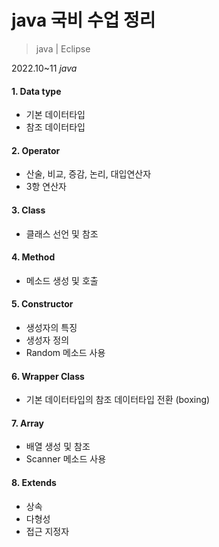 # java 국비 수업 정리
> java | Eclipse

2022.10~11 *java*

#### 1. Data type
- 기본 데이터타입
- 참조 데이터타입
#### 2. Operator
- 산술, 비교, 증감, 논리, 대입연산자
- 3항 연산자
#### 3. Class
- 클래스 선언 및 참조
#### 4. Method
- 메소드 생성 및 호출
#### 5. Constructor
- 생성자의 특징
- 생성자 정의
- Random 메소드 사용
#### 6. Wrapper Class
- 기본 데이터타입의 참조 데이터타입 전환 (boxing)
#### 7. Array
- 배열 생성 및 참조
- Scanner 메소드 사용
#### 8. Extends
- 상속
- 다형성
- 접근 지정자
